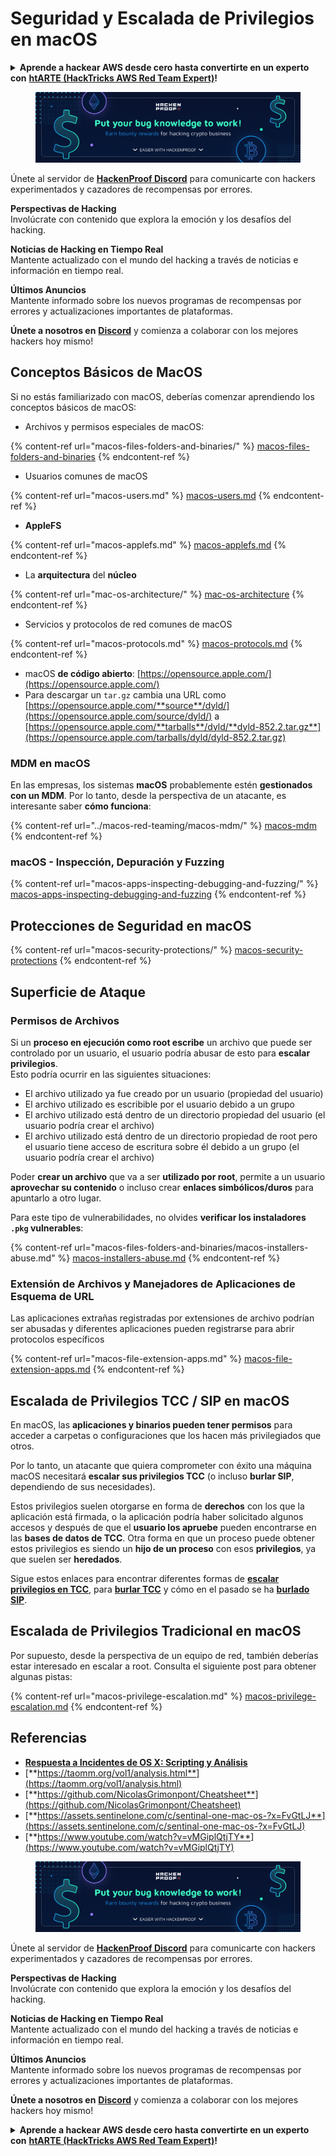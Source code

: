 # Seguridad y Escalada de Privilegios en macOS

<details>

<summary><strong>Aprende a hackear AWS desde cero hasta convertirte en un experto con</strong> <a href="https://training.hacktricks.xyz/courses/arte"><strong>htARTE (HackTricks AWS Red Team Expert)</strong></a><strong>!</strong></summary>

Otras formas de apoyar a HackTricks:

* Si deseas ver tu **empresa anunciada en HackTricks** o **descargar HackTricks en PDF** ¡Consulta los [**PLANES DE SUSCRIPCIÓN**](https://github.com/sponsors/carlospolop)!
* Obtén la [**merchandising oficial de PEASS & HackTricks**](https://peass.creator-spring.com)
* Descubre [**The PEASS Family**](https://opensea.io/collection/the-peass-family), nuestra colección exclusiva de [**NFTs**](https://opensea.io/collection/the-peass-family)
* **Únete al** 💬 [**grupo de Discord**](https://discord.gg/hRep4RUj7f) o al [**grupo de telegram**](https://t.me/peass) o **síguenos** en **Twitter** 🐦 [**@carlospolopm**](https://twitter.com/hacktricks_live)**.**
* **Comparte tus trucos de hacking enviando PRs a los repositorios de** [**HackTricks**](https://github.com/carlospolop/hacktricks) y [**HackTricks Cloud**](https://github.com/carlospolop/hacktricks-cloud).

</details>

<figure><img src="../../.gitbook/assets/image (1) (3) (1).png" alt=""><figcaption></figcaption></figure>

Únete al servidor de [**HackenProof Discord**](https://discord.com/invite/N3FrSbmwdy) para comunicarte con hackers experimentados y cazadores de recompensas por errores.

**Perspectivas de Hacking**\
Involúcrate con contenido que explora la emoción y los desafíos del hacking.

**Noticias de Hacking en Tiempo Real**\
Mantente actualizado con el mundo del hacking a través de noticias e información en tiempo real.

**Últimos Anuncios**\
Mantente informado sobre los nuevos programas de recompensas por errores y actualizaciones importantes de plataformas.

**Únete a nosotros en** [**Discord**](https://discord.com/invite/N3FrSbmwdy) y comienza a colaborar con los mejores hackers hoy mismo!

## Conceptos Básicos de MacOS

Si no estás familiarizado con macOS, deberías comenzar aprendiendo los conceptos básicos de macOS:

* Archivos y permisos especiales de macOS:

{% content-ref url="macos-files-folders-and-binaries/" %}
[macos-files-folders-and-binaries](macos-files-folders-and-binaries/)
{% endcontent-ref %}

* Usuarios comunes de macOS

{% content-ref url="macos-users.md" %}
[macos-users.md](macos-users.md)
{% endcontent-ref %}

* **AppleFS**

{% content-ref url="macos-applefs.md" %}
[macos-applefs.md](macos-applefs.md)
{% endcontent-ref %}

* La **arquitectura** del **núcleo**

{% content-ref url="mac-os-architecture/" %}
[mac-os-architecture](mac-os-architecture/)
{% endcontent-ref %}

* Servicios y protocolos de red comunes de macOS

{% content-ref url="macos-protocols.md" %}
[macos-protocols.md](macos-protocols.md)
{% endcontent-ref %}

* macOS **de código abierto**: [https://opensource.apple.com/](https://opensource.apple.com/)
* Para descargar un `tar.gz` cambia una URL como [https://opensource.apple.com/**source**/dyld/](https://opensource.apple.com/source/dyld/) a [https://opensource.apple.com/**tarballs**/dyld/**dyld-852.2.tar.gz**](https://opensource.apple.com/tarballs/dyld/dyld-852.2.tar.gz)

### MDM en macOS

En las empresas, los sistemas **macOS** probablemente estén **gestionados con un MDM**. Por lo tanto, desde la perspectiva de un atacante, es interesante saber **cómo funciona**:

{% content-ref url="../macos-red-teaming/macos-mdm/" %}
[macos-mdm](../macos-red-teaming/macos-mdm/)
{% endcontent-ref %}

### macOS - Inspección, Depuración y Fuzzing

{% content-ref url="macos-apps-inspecting-debugging-and-fuzzing/" %}
[macos-apps-inspecting-debugging-and-fuzzing](macos-apps-inspecting-debugging-and-fuzzing/)
{% endcontent-ref %}

## Protecciones de Seguridad en macOS

{% content-ref url="macos-security-protections/" %}
[macos-security-protections](macos-security-protections/)
{% endcontent-ref %}

## Superficie de Ataque

### Permisos de Archivos

Si un **proceso en ejecución como root escribe** un archivo que puede ser controlado por un usuario, el usuario podría abusar de esto para **escalar privilegios**.\
Esto podría ocurrir en las siguientes situaciones:

* El archivo utilizado ya fue creado por un usuario (propiedad del usuario)
* El archivo utilizado es escribible por el usuario debido a un grupo
* El archivo utilizado está dentro de un directorio propiedad del usuario (el usuario podría crear el archivo)
* El archivo utilizado está dentro de un directorio propiedad de root pero el usuario tiene acceso de escritura sobre él debido a un grupo (el usuario podría crear el archivo)

Poder **crear un archivo** que va a ser **utilizado por root**, permite a un usuario **aprovechar su contenido** o incluso crear **enlaces simbólicos/duros** para apuntarlo a otro lugar.

Para este tipo de vulnerabilidades, no olvides **verificar los instaladores `.pkg` vulnerables**:

{% content-ref url="macos-files-folders-and-binaries/macos-installers-abuse.md" %}
[macos-installers-abuse.md](macos-files-folders-and-binaries/macos-installers-abuse.md)
{% endcontent-ref %}

### Extensión de Archivos y Manejadores de Aplicaciones de Esquema de URL

Las aplicaciones extrañas registradas por extensiones de archivo podrían ser abusadas y diferentes aplicaciones pueden registrarse para abrir protocolos específicos

{% content-ref url="macos-file-extension-apps.md" %}
[macos-file-extension-apps.md](macos-file-extension-apps.md)
{% endcontent-ref %}

## Escalada de Privilegios TCC / SIP en macOS

En macOS, las **aplicaciones y binarios pueden tener permisos** para acceder a carpetas o configuraciones que los hacen más privilegiados que otros.

Por lo tanto, un atacante que quiera comprometer con éxito una máquina macOS necesitará **escalar sus privilegios TCC** (o incluso **burlar SIP**, dependiendo de sus necesidades).

Estos privilegios suelen otorgarse en forma de **derechos** con los que la aplicación está firmada, o la aplicación podría haber solicitado algunos accesos y después de que el **usuario los apruebe** pueden encontrarse en las **bases de datos de TCC**. Otra forma en que un proceso puede obtener estos privilegios es siendo un **hijo de un proceso** con esos **privilegios**, ya que suelen ser **heredados**.

Sigue estos enlaces para encontrar diferentes formas de [**escalar privilegios en TCC**](macos-security-protections/macos-tcc/#tcc-privesc-and-bypasses), para [**burlar TCC**](macos-security-protections/macos-tcc/macos-tcc-bypasses/) y cómo en el pasado se ha [**burlado SIP**](macos-security-protections/macos-sip.md#sip-bypasses).

## Escalada de Privilegios Tradicional en macOS

Por supuesto, desde la perspectiva de un equipo de red, también deberías estar interesado en escalar a root. Consulta el siguiente post para obtener algunas pistas:

{% content-ref url="macos-privilege-escalation.md" %}
[macos-privilege-escalation.md](macos-privilege-escalation.md)
{% endcontent-ref %}

## Referencias

* [**Respuesta a Incidentes de OS X: Scripting y Análisis**](https://www.amazon.com/OS-Incident-Response-Scripting-Analysis-ebook/dp/B01FHOHHVS)
* [**https://taomm.org/vol1/analysis.html**](https://taomm.org/vol1/analysis.html)
* [**https://github.com/NicolasGrimonpont/Cheatsheet**](https://github.com/NicolasGrimonpont/Cheatsheet)
* [**https://assets.sentinelone.com/c/sentinal-one-mac-os-?x=FvGtLJ**](https://assets.sentinelone.com/c/sentinal-one-mac-os-?x=FvGtLJ)
* [**https://www.youtube.com/watch?v=vMGiplQtjTY**](https://www.youtube.com/watch?v=vMGiplQtjTY)

<figure><img src="../../.gitbook/assets/image (1) (3) (1).png" alt=""><figcaption></figcaption></figure>

Únete al servidor de [**HackenProof Discord**](https://discord.com/invite/N3FrSbmwdy) para comunicarte con hackers experimentados y cazadores de recompensas por errores.

**Perspectivas de Hacking**\
Involúcrate con contenido que explora la emoción y los desafíos del hacking.

**Noticias de Hacking en Tiempo Real**\
Mantente actualizado con el mundo del hacking a través de noticias e información en tiempo real.

**Últimos Anuncios**\
Mantente informado sobre los nuevos programas de recompensas por errores y actualizaciones importantes de plataformas.

**Únete a nosotros en** [**Discord**](https://discord.com/invite/N3FrSbmwdy) y comienza a colaborar con los mejores hackers hoy mismo!

<details>

<summary><strong>Aprende a hackear AWS desde cero hasta convertirte en un experto con</strong> <a href="https://training.hacktricks.xyz/courses/arte"><strong>htARTE (HackTricks AWS Red Team Expert)</strong></a><strong>!</strong></summary>

Otras formas de apoyar a HackTricks:

* Si deseas ver tu **empresa anunciada en HackTricks** o **descargar HackTricks en PDF** ¡Consulta los [**PLANES DE SUSCRIPCIÓN**](https://github.com/sponsors/carlospolop)!
* Obtén la [**merchandising oficial de PEASS & HackTricks**](https://peass.creator-spring.com)
* Descubre [**The PEASS Family**](https://opensea.io/collection/the-peass-family), nuestra colección exclusiva de [**NFTs**](https://opensea.io/collection/the-peass-family)
* **Únete al** 💬 [**grupo de Discord**](https://discord.gg/hRep4RUj7f) o al [**grupo de telegram**](https://t.me/peass) o **síguenos** en **Twitter** 🐦 [**@carlospolopm**](https://twitter.com/hacktricks_live)**.**
* **Comparte tus trucos de hacking enviando PRs a los repositorios de** [**HackTricks**](https://github.com/carlospolop/hacktricks) y [**HackTricks Cloud**](https://github.com/carlospolop/hacktricks-cloud).

</details>
